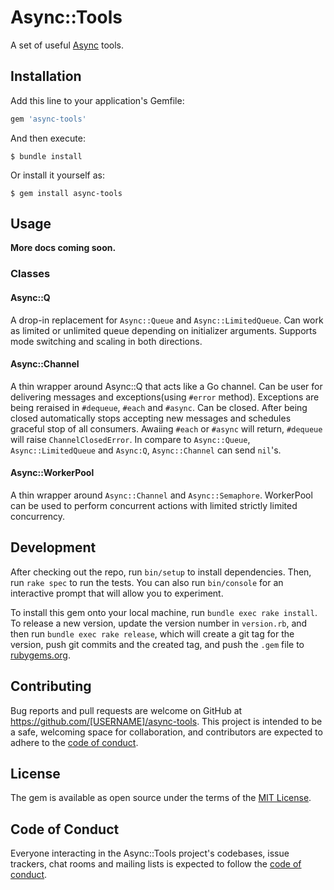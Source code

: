 # Async::Tools

A set of useful [Async](github.com/socketry/async) tools.

## Installation

Add this line to your application's Gemfile:

```ruby
gem 'async-tools'
```

And then execute:

    $ bundle install

Or install it yourself as:

    $ gem install async-tools

## Usage

**More docs coming soon.**

### Classes

#### Async::Q

A drop-in replacement for `Async::Queue` and `Async::LimitedQueue`. Can work as limited or unlimited queue depending on
initializer arguments. Supports mode switching and scaling in both directions.

#### Async::Channel

A thin wrapper around Async::Q that acts like a Go channel. Can be user for delivering messages and exceptions(using
`#error` method). Exceptions are being reraised in `#dequeue`, `#each` and `#async`. Can be closed. After being closed
automatically stops accepting new messages and schedules graceful stop of all consumers. Awaiing `#each` or `#async` will
return, `#dequeue` will raise `ChannelClosedError`. In compare to `Async::Queue`, `Async::LimitedQueue` and `Async:Q`,
`Async::Channel` can send `nil`'s.

#### Async::WorkerPool

A thin wrapper around `Async::Channel` and `Async::Semaphore`. WorkerPool can be used to perform concurrent actions with
limited strictly limited concurrency.

## Development

After checking out the repo, run `bin/setup` to install dependencies. Then, run `rake spec` to run the tests. You can also
run `bin/console` for an interactive prompt that will allow you to experiment.

To install this gem onto your local machine, run `bundle exec rake install`. To release a new version, update the version
number in `version.rb`, and then run `bundle exec rake release`, which will create a git tag for the version, push git
commits and the created tag, and push the `.gem` file to [rubygems.org](https://rubygems.org).

## Contributing

Bug reports and pull requests are welcome on GitHub at https://github.com/[USERNAME]/async-tools. This project is intended
to be a safe, welcoming space for collaboration, and contributors are expected to adhere to the [code of conduct](https://github.com/[USERNAME]/async-tools/blob/main/CODE_OF_CONDUCT.md).

## License

The gem is available as open source under the terms of the [MIT License](https://opensource.org/licenses/MIT).

## Code of Conduct

Everyone interacting in the Async::Tools project's codebases, issue trackers, chat rooms and mailing lists is expected to
follow the [code of conduct](https://github.com/[USERNAME]/async-tools/blob/main/CODE_OF_CONDUCT.md).

